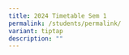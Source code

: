 ```yaml
---
title: 2024 Timetable Sem 1
permalink: /students/permalink/
variant: tiptap
description: ""
---
```

